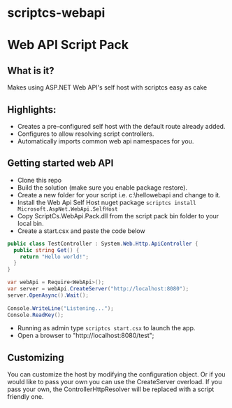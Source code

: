 scriptcs-webapi
===============

# Web API Script Pack

## What is it?
Makes using ASP.NET Web API's self host with scriptcs easy as cake

## Highlights:

* Creates a pre-configured self host with the default route already added.
* Configures to allow resolving script controllers.
* Automatically imports common web api namespaces for you.

## Getting started web API

* Clone this repo
* Build the solution (make sure you enable package restore).
* Create a new folder for your script i.e. c:\hellowebapi and change to it.
* Install the Web Api Self Host nuget package ```scriptcs install Microsoft.AspNet.WebApi.SelfHost```
* Copy ScriptCs.WebApi.Pack.dll from the script pack bin folder to your local bin.
* Create a start.csx and paste the code below

```csharp
public class TestController : System.Web.Http.ApiController {
  public string Get() {
    return "Hello world!";
  }
}

var webApi = Require<WebApi>();
var server = webApi.CreateServer("http://localhost:8080");
server.OpenAsync().Wait();
 
Console.WriteLine("Listening...");
Console.ReadKey();
```
* Running as admin type ```scriptcs start.csx``` to launch the app.
* Open a browser to "http://localhost:8080/test";

## Customizing
You can customize the host by modifying the configuration object. Or if you would like to pass your own you can use the CreateServer overload.
If you pass your own, the ControllerHttpResolver will be replaced with a script friendly one.

